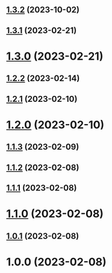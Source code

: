 ## [1.3.2](https://github.com/acelectic/tom-tom-manager/compare/v1.3.1...v1.3.2) (2023-10-02)

## [1.3.1](https://github.com/acelectic/tom-tom-manager/compare/v1.3.0...v1.3.1) (2023-02-21)

# [1.3.0](https://github.com/acelectic/tom-tom-manager/compare/v1.2.2...v1.3.0) (2023-02-21)

## [1.2.2](https://github.com/acelectic/tom-tom-manager/compare/v1.2.1...v1.2.2) (2023-02-14)

## [1.2.1](https://github.com/acelectic/tom-tom-manager/compare/v1.2.0...v1.2.1) (2023-02-10)

# [1.2.0](https://github.com/acelectic/tom-tom-manager/compare/v1.1.3...v1.2.0) (2023-02-10)

## [1.1.3](https://github.com/acelectic/tom-tom-manager/compare/v1.1.2...v1.1.3) (2023-02-09)

## [1.1.2](https://github.com/acelectic/tom-tom-manager/compare/v1.1.1...v1.1.2) (2023-02-08)

## [1.1.1](https://github.com/acelectic/tom-tom-manager/compare/v1.1.0...v1.1.1) (2023-02-08)

# [1.1.0](https://github.com/acelectic/tom-tom-manager/compare/v1.0.1...v1.1.0) (2023-02-08)

## [1.0.1](https://github.com/acelectic/tom-tom-manager/compare/v1.0.0...v1.0.1) (2023-02-08)

# 1.0.0 (2023-02-08)
